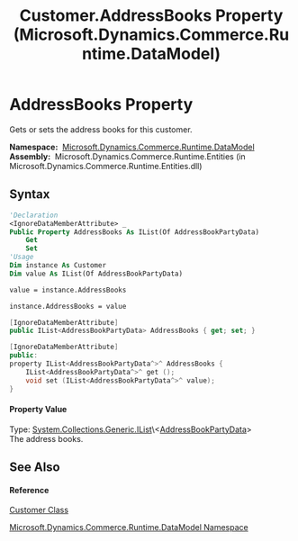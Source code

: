 ﻿---
title: Customer.AddressBooks Property  (Microsoft.Dynamics.Commerce.Runtime.DataModel)
TOCTitle: AddressBooks Property
ms:assetid: P:Microsoft.Dynamics.Commerce.Runtime.DataModel.Customer.AddressBooks
ms:mtpsurl: https://technet.microsoft.com/en-us/library/microsoft.dynamics.commerce.runtime.datamodel.customer.addressbooks(v=AX.60)
ms:contentKeyID: 62210459
ms.date: 05/18/2015
mtps_version: v=AX.60
f1_keywords:
- Microsoft.Dynamics.Commerce.Runtime.DataModel.Customer.AddressBooks
dev_langs:
- CSharp
- C++
- VB
---

# AddressBooks Property

Gets or sets the address books for this customer.

**Namespace:**  [Microsoft.Dynamics.Commerce.Runtime.DataModel](microsoft-dynamics-commerce-runtime-datamodel-namespace.md)  
**Assembly:**  Microsoft.Dynamics.Commerce.Runtime.Entities (in Microsoft.Dynamics.Commerce.Runtime.Entities.dll)

## Syntax

``` vb
'Declaration
<IgnoreDataMemberAttribute> _
Public Property AddressBooks As IList(Of AddressBookPartyData)
    Get
    Set
'Usage
Dim instance As Customer
Dim value As IList(Of AddressBookPartyData)

value = instance.AddressBooks

instance.AddressBooks = value
```

``` csharp
[IgnoreDataMemberAttribute]
public IList<AddressBookPartyData> AddressBooks { get; set; }
```

``` c++
[IgnoreDataMemberAttribute]
public:
property IList<AddressBookPartyData^>^ AddressBooks {
    IList<AddressBookPartyData^>^ get ();
    void set (IList<AddressBookPartyData^>^ value);
}
```

#### Property Value

Type: [System.Collections.Generic.IList](https://technet.microsoft.com/en-us/library/5y536ey6\(v=ax.60\))\<[AddressBookPartyData](addressbookpartydata-class-microsoft-dynamics-commerce-runtime-datamodel.md)\>  
The address books.  

## See Also

#### Reference

[Customer Class](customer-class-microsoft-dynamics-commerce-runtime-datamodel.md)

[Microsoft.Dynamics.Commerce.Runtime.DataModel Namespace](microsoft-dynamics-commerce-runtime-datamodel-namespace.md)

